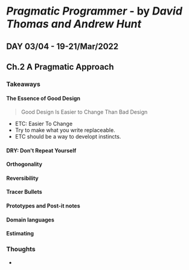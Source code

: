 # *Pragmatic Programmer* - by *David Thomas and Andrew Hunt*

## DAY 03/04 - 19-21/Mar/2022
## Ch.2 A Pragmatic Approach

### Takeaways
#### The Essence of Good Design
  > Good Design Is Easier to Change Than Bad Design
  - ETC: Easier To Change
  - Try to make what you write replaceable.
  - ETC should be a way to developt instincts.
#### DRY: Don't Repeat Yourself
#### Orthogonality
#### Reversibility
#### Tracer Bullets
#### Prototypes and Post-it notes
#### Domain languages
#### Estimating

### Thoughts
-
